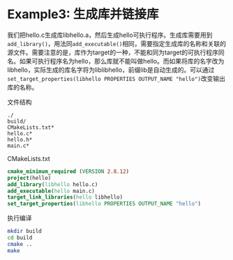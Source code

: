 # Example3: 生成库并链接库

我们把hello.c生成库libhello.a，然后生成hello可执行程序。生成库需要用到`add_library()`，用法同`add_executable()`相同，需要指定生成库的名称和关联的源文件。需要注意的是，库作为target的一种，不能和同为target的可执行程序同名。如果可执行程序名为hello，那么库就不能叫做hello。而如果将库的名字改为libhello，实际生成的库名字将为liblibhello，前缀lib是自动生成的。可以通过`set_target_properties(libhello PROPERTIES OUTPUT_NAME "hello")`改变输出库的名称。 
  
文件结构

```
./
build/
CMakeLists.txt*
hello.c*
hello.h*
main.c*
```

CMakeLists.txt

```cmake
cmake_minimum_required (VERSION 2.8.12)
project(hello)
add_library(libhello hello.c)
add_executable(hello main.c)
target_link_libraries(hello libhello)
set_target_properties(libhello PROPERTIES OUTPUT_NAME "hello")
```

执行编译

```bash
mkdir build
cd build
cmake ..
make
```
